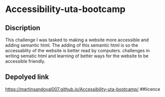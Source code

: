 # Accessibility-uta-bootcamp
## Discription 
This challenge I was tasked to making a website more accessible and adding semantic html. 
The adding of this semantic html is so the accessablity of the website is better read by computers.
challenges in writing sematic html and learning of better ways for the website to be accessible friendly.
## Depolyed link
https://martinsandoval007.github.io/Accessibility-uta-bootcamp/
##licence

